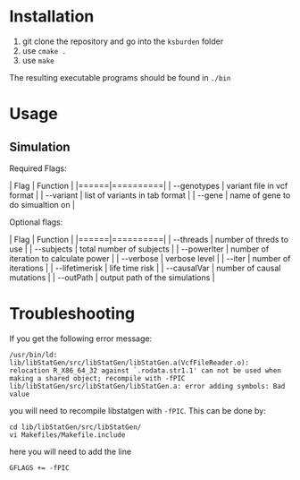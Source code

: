 # Installation

1. git clone the repository and go into the `ksburden` folder
2. use `cmake .`
3. use `make`

The resulting executable programs should be found in `./bin`

# Usage

## Simulation

Required Flags:

| Flag | Function |
|======|==========|
| --genotypes | variant file in vcf format |
| --variant | list of variants in tab format |
| --gene | name of gene to do simualtion on |

Optional flags:

| Flag | Function |
|======|==========|
| --threads | number of threds to use |
| --subjects | total number of subjects |
| --powerIter | number of iteration to calculate power |
| --verbose | verbose level |
| --iter | number of iterations |
| --lifetimerisk | life time risk |
| --causalVar | number of causal mutations |
| --outPath | output path of the simulations |



# Troubleshooting

If you get the following error message:
```
/usr/bin/ld: lib/libStatGen/src/libStatGen/libStatGen.a(VcfFileReader.o): relocation R_X86_64_32 against `.rodata.str1.1' can not be used when making a shared object; recompile with -fPIC
lib/libStatGen/src/libStatGen/libStatGen.a: error adding symbols: Bad value
```

you will need to recompile libstatgen with `-fPIC`.
This can be done by:
```
cd lib/libStatGen/src/libStatGen/
vi Makefiles/Makefile.include
```

here you will need to add the line

```
GFLAGS += -fPIC
```
